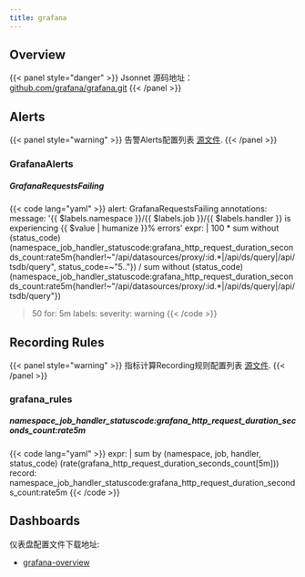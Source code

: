```yaml
---
title: grafana
---
```


## Overview



{{< panel style="danger" >}}
Jsonnet 源码地址：[github.com/grafana/grafana.git](https://github.com/grafana/grafana.git/tree/master/grafana-mixin)
{{< /panel >}}

## Alerts

{{< panel style="warning" >}}
告警Alerts配置列表 [源文件](https://github.com/observeproject/sites/blob/main/assets/grafana/alerts.yaml).
{{< /panel >}}

### GrafanaAlerts

##### GrafanaRequestsFailing

{{< code lang="yaml" >}}
alert: GrafanaRequestsFailing
annotations:
  message: '{{ $labels.namespace }}/{{ $labels.job }}/{{ $labels.handler }} is experiencing {{ $value | humanize }}% errors'
expr: |
  100 * sum without (status_code) (namespace_job_handler_statuscode:grafana_http_request_duration_seconds_count:rate5m{handler!~"/api/datasources/proxy/:id.*|/api/ds/query|/api/tsdb/query", status_code=~"5.."})
  /
  sum without (status_code) (namespace_job_handler_statuscode:grafana_http_request_duration_seconds_count:rate5m{handler!~"/api/datasources/proxy/:id.*|/api/ds/query|/api/tsdb/query"})
  > 50
for: 5m
labels:
  severity: warning
{{< /code >}}
 
## Recording Rules

{{< panel style="warning" >}}
指标计算Recording规则配置列表 [源文件](https://github.com/observeproject/sites/blob/main/assets/grafana/rules.yaml).
{{< /panel >}}

### grafana_rules

##### namespace_job_handler_statuscode:grafana_http_request_duration_seconds_count:rate5m

{{< code lang="yaml" >}}
expr: |
  sum by (namespace, job, handler, status_code) (rate(grafana_http_request_duration_seconds_count[5m]))
record: namespace_job_handler_statuscode:grafana_http_request_duration_seconds_count:rate5m
{{< /code >}}
 
## Dashboards
仪表盘配置文件下载地址:


- [grafana-overview](https://github.com/observeproject/sites/blob/main/assets/grafana/dashboards/grafana-overview.json)
